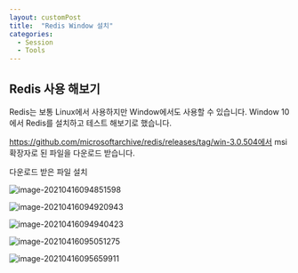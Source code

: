 ```yaml
---
layout: customPost
title:  "Redis Window 설치"
categories: 
  - Session
  - Tools
---
```




## Redis 사용 해보기

Redis는 보통 Linux에서 사용하지만 Window에서도 사용할 수 있습니다. Window 10에서 Redis를 설치하고 테스트 해보기로 했습니다.

https://github.com/microsoftarchive/redis/releases/tag/win-3.0.504에서 msi 확장자로 된 파일을 다운로드 받습니다.

다운로드 받은 파일 설치

![image-20210416094851598](C:\Users\webme\mygit\blog\assets\images\posts\image-20210416094851598.png)

![image-20210416094920943](C:\Users\webme\mygit\blog\assets\images\posts\image-20210416094920943.png)

![image-20210416094940423](C:\Users\webme\mygit\blog\assets\images\posts\image-20210416094940423.png)

![image-20210416095051275](C:\Users\webme\mygit\blog\assets\images\posts\image-20210416095051275.png)

![image-20210416095659911](C:\Users\webme\mygit\blog\assets\images\posts\image-20210416095659911.png)